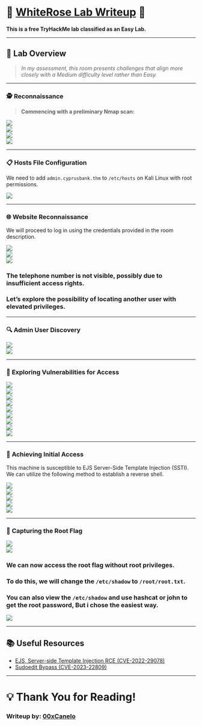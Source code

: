 # 🌹 [WhiteRose Lab Writeup](https://tryhackme.com/r/room/whiterose) 🌹  
**This is a free TryHackMe lab classified as an Easy Lab.**

---

## 📝 **Lab Overview**  
> _In my assessment, this room presents challenges that align more closely with a Medium difficulty level rather than Easy._

---

### 🕵️ **Reconnaissance**  
> **Commencing with a preliminary Nmap scan:**

![](./Images/Screenshot%202024-11-01%20181024.png)  
![](./Images/Screenshot%202024-11-01%20181240.png)  
![](./Images/Screenshot%202024-11-01%20181350.png)  
![](./Images/Screenshot%202024-11-01%20181516.png)

---

### 📋 **Hosts File Configuration**  
We need to add `admin.cyprusbank.thm` to `/etc/hosts` on Kali Linux with root permissions.

![](./Images/Screenshot%202024-11-01%20181609.png)

---

### 🌐 **Website Reconnaissance**  
We will proceed to log in using the credentials provided in the room description.

![](./Images/Screenshot%202024-11-01%20181640.png)  
![](./Images/Screenshot%202024-11-01%20181708.png)  
![](./Images/Screenshot%202024-11-01%20182034.png)

### **The telephone number is not visible, possibly due to insufficient access rights.**
### **Let’s explore the possibility of locating another user with elevated privileges.**

---

### 🔍 **Admin User Discovery**  

![](./Images/Screenshot%202024-11-01%20182126.png)  
![](./Images/Screenshot%202024-11-01%20182324.png)

---

### 🐞 **Exploring Vulnerabilities for Access**  

![](./Images/Screenshot%202024-11-01%20182550.png)  
![](./Images/Screenshot%202024-11-01%20182637.png)  
![](./Images/Screenshot%202024-11-01%20182753.png)  
![](./Images/Screenshot%202024-11-01%20182824.png)  
![](./Images/Screenshot%202024-11-01%20182950.png)  
![](./Images/Screenshot%202024-11-01%20183355.png)  
![](./Images/Screenshot%202024-11-01%20183758.png)  
![](./Images/Screenshot%202024-11-01%20183928.png)  
![](./Images/Screenshot%202024-11-01%20184233.png)

---

### 🚀 **Achieving Initial Access**  
This machine is susceptible to EJS Server-Side Template Injection (SSTI). We can utilize the following method to establish a reverse shell.

![](./Images/Screenshot%202024-11-01%20185227.png)  
![](./Images/Screenshot%202024-11-01%20185415.png)  
![](./Images/Screenshot%202024-11-01%20185610.png)  
![](./Images/Screenshot%202024-11-01%20185644.png)  
![](./Images/Screenshot%202024-11-01%20185856.png)

---

### 👑 **Capturing the Root Flag**  

![](./Images/Screenshot%202024-11-01%20185935.png)  
![](./Images/Screenshot%202024-11-01%20190421.png)

### **We can now access the root flag without root privileges.**
### **To do this, we will change the `/etc/shadow` to `/root/root.txt`.**
### You can also view the `/etc/shadow` and use hashcat or john to get the root password, But i chose the easiest way.

![](./Images/Screenshot%202024-11-01%20191019.png)

---

## 📚 **Useful Resources**  
- [EJS, Server-side Template Injection RCE (CVE-2022-29078)](https://eslam.io/posts/ejs-server-side-template-injection-rce/)
- [Sudoedit Bypass (CVE-2023-22809)](https://www.vicarius.io/vsociety/posts/cve-2023-22809-sudoedit-bypass-analysis)

---

# 💡 **Thank You for Reading!**  
### **Writeup by: [00xCanelo](https://tryhackme.com/r/p/00xCanelo)**
